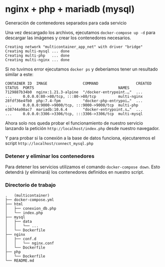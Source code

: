 # nginx + php + mariadb (mysql)

Generación de contenedores separados para cada servicio

Una vez descargado los archivos, ejecutamos `docker-compose up -d` para descargar las imágenes y crear los contenedores necesarios.

```
Creating network "multicontainer_app_net" with driver "bridge"
Creating multi-mysql ... done
Creating multi-php   ... done
Creating multi-nginx ... done
```

Si no tuvimos error ejecutamos `docker ps` y deberíamos tener un resultado similar a este:

```
CONTAINER ID  IMAGE                COMMAND                 CREATED  STATUS  PORTS                                      NAMES
7129887b34b0  nginx:1.21.3-alpine  "/docker-entrypoint.…"  ...      ...     0.0.0.0:80->80/tcp, :::80->80/tcp          multi-nginx
28fdf36e4fb0  php:7.4-fpm          "docker-php-entrypoi…"  ...      ...     0.0.0.0:9000->9000/tcp, :::9000->9000/tcp  multi-php
e38744a98ac7  mariadb:10.6.4       "docker-entrypoint.s…"  ...      ...     0.0.0.0:3306->3306/tcp, :::3306->3306/tcp  multi-mysql
```

Ahora solo nos queda probar el funcionamiento de nuestro servicio lanzando la petición `http://localhost/index.php` desde nuestro navegador.

Y para probar si la conexión a la base de datos funciona, ejecutaremos el script `http://localhost/connect_mysql.php`


### Detener y eliminar los contenedores

Para detener los servicios utilizamos el comando `docker-compose down`. Esto detendrá (y eliminará) los contenedores definidos en nuestro script.


### Directorio de trabajo

```
.   (multicontainer)
├── docker-compose.yml
├── html
│   ├── conexion_db.php
│   └── index.php
├── mysql
│   ├── data
│   │   └── ...
│   └── Dockerfile
├── nginx
│   ├── conf.d
│   │   └── nginx.conf
│   └── Dockerfile
├── php
│   └── Dockerfile
└── README.md
```
